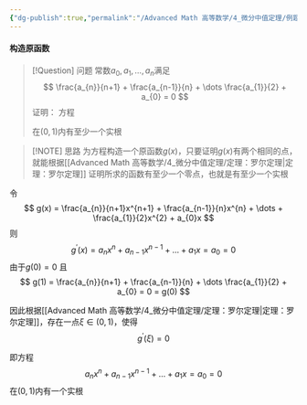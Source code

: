 ```yaml
---
{"dg-publish":true,"permalink":"/Advanced Math 高等数学/4_微分中值定理/例题：找实根：罗尔定理/","tags":["微积分","例题"]}
---
```


#### 构造原函数

> [!Question] 问题
> 常数$a_{0},a_{1},\dots,a_{n}$满足
> $$
> \frac{a_{n}}{n+1} + \frac{a_{n-1}}{n} + \dots \frac{a_{1}}{2} + a_{0} = 0
> $$
> 证明：
> 方程
> 
> 在$(0,1)$内有至少一个实根



> [!NOTE] 思路
> 为方程构造一个原函数$g(x)$，只要证明$g(x)$有两个相同的点，就能根据[[Advanced Math 高等数学/4_微分中值定理/定理：罗尔定理\|定理：罗尔定理]]
> 证明所求的函数有至少一个零点，也就是有至少一个实根


令
$$
g(x) = \frac{a_{n}}{n+1}x^{n+1} + \frac{a_{n-1}}{n}x^{n} + \dots + \frac{a_{1}}{2}x^{2} + a_{0}x
$$
则
$$
g^{\prime}(x) =  a_{n}x^{n} + a_{n-1}x^{n-1} + \dots + a_{1}x = a_{0} = 0
$$
由于$g(0) = 0$
且
$$
g(1) = \frac{a_{n}}{n+1} + \frac{a_{n-1}}{n} + \dots \frac{a_{1}}{2} + a_{0} = 0 = g(0)
$$

因此根据[[Advanced Math 高等数学/4_微分中值定理/定理：罗尔定理\|定理：罗尔定理]]，存在一点$\xi \in (0,1)$，使得
$$
g^{\prime}(\xi) = 0 
$$

即方程
$$
a_{n}x^{n} + a_{n-1}x^{n-1} + \dots + a_{1}x = a_{0} = 0
$$
在$(0,1)$内有一个实根

